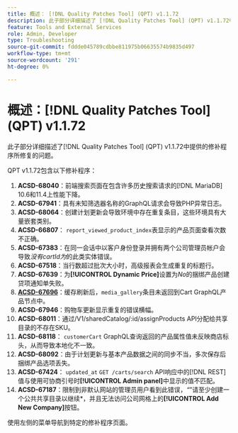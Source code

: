 ```yaml
---
title: 概述： [!DNL Quality Patches Tool] (QPT) v1.1.72
description: 此子部分详细描述了 [!DNL Quality Patches Tool] (QPT) v1.1.72中提供的修补程序所修复的问题。
feature: Tools and External Services
role: Admin, Developer
type: Troubleshooting
source-git-commit: fddde045789cdbbe811975b06635574b9835d497
workflow-type: tm+mt
source-wordcount: '291'
ht-degree: 0%

---
```


# 概述：[!DNL Quality Patches Tool] (QPT) v1.1.72

此子部分详细描述了[!DNL Quality Patches Tool] (QPT) v1.1.72中提供的修补程序所修复的问题。

QPT v1.1.72包含以下修补程序：
1. **ACSD-68040**：前端搜索页面在包含许多历史搜索请求的[!DNL MariaDB] 10.6和11.4上性能下降。
1. **ACSD-67941**：具有未知筛选器名称的GraphQL请求会导致PHP异常日志。
1. **ACSD-68064**：创建计划更新会导致环境中存在重复条目，这些环境具有大量嵌套类别。
1. **ACSD-66807**： `report_viewed_product_index`表显示的产品页面查看次数不正确。
1. **ACSD-67383**：在同一会话中以客户身份登录并拥有两个公司管理员帐户会导致&#x200B;*没有cartId为*&#x200B;的此类实体错误。
1. **ACSD-67518**：当行数超过批次大小时，高级报表会生成重复的标题行。
1. **ACSD-67639**：为&#x200B;**[!UICONTROL Dynamic Price]**&#x200B;设置为&#x200B;*No*&#x200B;的捆绑产品创建贷项通知单失败。
1. **[ACSD-67696](/help/tools/quality-patches-tool/patches-available-in-qpt/v1-1-72/acsd-67696.md)**：缓存刷新后，`media_gallery`条目未返回到Cart GraphQL产品节点中。
1. **ACSD-67946**：购物车更新显示重复的错误横幅。
1. **ACSD-68011**：通过/V1/sharedCatalog/:id/assignProducts API分配给共享目录的不存在SKU。
1. **ACSD-68118**： `customerCart` GraphQL查询返回的产品属性值未反映商店标头，从而导致本地化不一致。
1. **ACSD-68092**：由于计划更新与基本产品数据之间的同步不当，多次保存后捆绑产品选项丢失。
1. **ACSD-67424**： `updated_at` `GET /carts/search` API响应中的[!DNL REST]值与使用可协商引号时&#x200B;**[!UICONTROL Admin panel]**&#x200B;中显示的值不匹配。
1. **ACSD-67187**：限制到非默认网站的管理员用户看到此错误，*“*”请至少创建一个公共共享目录以继续*，并且无法访问公司网格上的&#x200B;**[!UICONTROL Add New Company]**&#x200B;按钮。

使用左侧的菜单导航到特定的修补程序页面。
